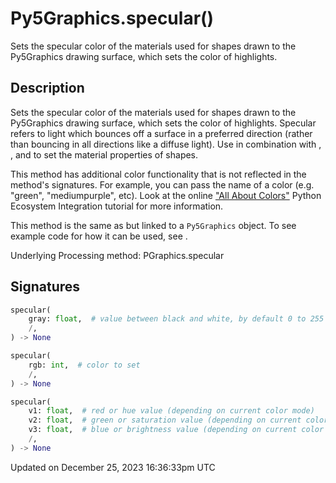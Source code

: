 # Py5Graphics.specular()

Sets the specular color of the materials used for shapes drawn to the Py5Graphics drawing surface, which sets the color of highlights.

## Description

Sets the specular color of the materials used for shapes drawn to the Py5Graphics drawing surface, which sets the color of highlights. Specular refers to light which bounces off a surface in a preferred direction (rather than bouncing in all directions like a diffuse light). Use in combination with [](py5graphics_emissive), [](py5graphics_ambient), and [](py5graphics_shininess) to set the material properties of shapes.

This method has additional color functionality that is not reflected in the method's signatures. For example, you can pass the name of a color (e.g. "green", "mediumpurple", etc). Look at the online ["All About Colors"](/integrations/colors) Python Ecosystem Integration tutorial for more information.

This method is the same as [](sketch_specular) but linked to a `Py5Graphics` object. To see example code for how it can be used, see [](sketch_specular).

Underlying Processing method: PGraphics.specular

## Signatures

```python
specular(
    gray: float,  # value between black and white, by default 0 to 255
    /,
) -> None

specular(
    rgb: int,  # color to set
    /,
) -> None

specular(
    v1: float,  # red or hue value (depending on current color mode)
    v2: float,  # green or saturation value (depending on current color mode)
    v3: float,  # blue or brightness value (depending on current color mode)
    /,
) -> None
```

Updated on December 25, 2023 16:36:33pm UTC

